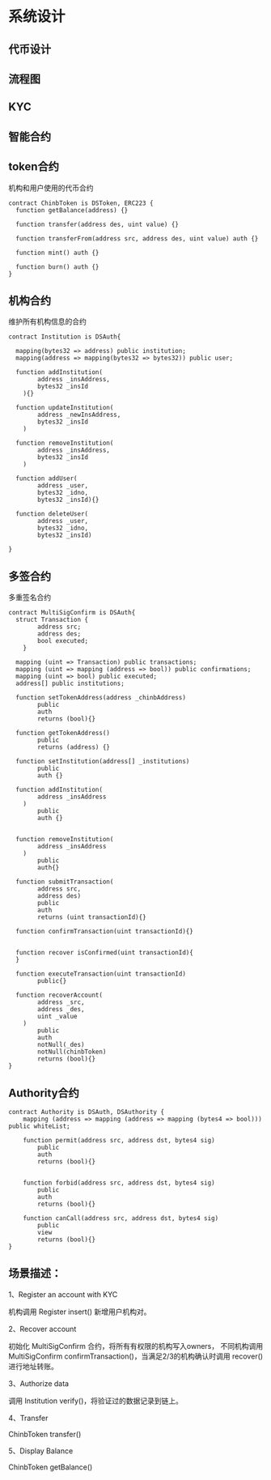 # 系统设计

## 代币设计

## 流程图

## KYC

## 智能合约

## token合约

机构和用户使用的代币合约

```
contract ChinbToken is DSToken, ERC223 {
  function getBalance(address) {}

  function transfer(address des, uint value) {}

  function transferFrom(address src, address des, uint value) auth {}

  function mint() auth {}

  function burn() auth {}
}
```

## 机构合约

维护所有机构信息的合约

```
contract Institution is DSAuth{

  mapping(bytes32 => address) public institution;
  mapping(address => mapping(bytes32 => bytes32)) public user;

  function addInstitution(
        address _insAddress, 
        bytes32 _insId
    ){}
  
  function updateInstitution(
        address _newInsAddress, 
        bytes32 _insId
    )

  function removeInstitution(
        address _insAddress, 
        bytes32 _insId
    )

  function addUser(
        address _user, 
        bytes32 _idno, 
        bytes32 _insId){}

  function deleteUser(
        address _user,
        bytes32 _idno,
        bytes32 _insId)

}
```

## 多签合约

多重签名合约

```
contract MultiSigConfirm is DSAuth{
  struct Transaction {
        address src;
        address des;
        bool executed;
    }

  mapping (uint => Transaction) public transactions;
  mapping (uint => mapping (address => bool)) public confirmations;
  mapping (uint => bool) public executed;
  address[] public institutions;

  function setTokenAddress(address _chinbAddress) 
        public 
        auth 
        returns (bool){}

  function getTokenAddress() 
        public 
        returns (address) {}

  function setInstitution(address[] _institutions) 
        public 
        auth {}
  
  function addInstitution(
        address _insAddress
    )
        public
        auth {}


  function removeInstitution(
        address _insAddress
    )
        public
        auth{}

  function submitTransaction(
        address src, 
        address des)
        public
        auth
        returns (uint transactionId){}

  function confirmTransaction(uint transactionId){}


  function recover isConfirmed(uint transactionId){
  }

  function executeTransaction(uint transactionId)
        public{}

  function recoverAccount(
        address _src,
        address _des,
        uint _value
    )
        public
        auth
        notNull(_des)
        notNull(chinbToken)
        returns (bool){}
}
```

## Authority合约
```
contract Authority is DSAuth, DSAuthority {
    mapping (address => mapping (address => mapping (bytes4 => bool))) public whiteList;

    function permit(address src, address dst, bytes4 sig)
        public
        auth
        returns (bool){}

    
    function forbid(address src, address dst, bytes4 sig)
        public
        auth
        returns (bool){}

    function canCall(address src, address dst, bytes4 sig)
        public
        view
        returns (bool){}
}
```

## 场景描述：
1、Register an account with KYC 

机构调用 Register insert() 新增用户机构对。

2、Recover account

初始化 MultiSigConfirm 合约，将所有有权限的机构写入owners， 不同机构调用 MultiSigConfirm confirmTransaction()，当满足2/3的机构确认时调用 recover() 进行地址转账。

3、Authorize data

调用 Institution verify()，将验证过的数据记录到链上。

4、Transfer

ChinbToken transfer()

5、Display Balance

ChinbToken getBalance()